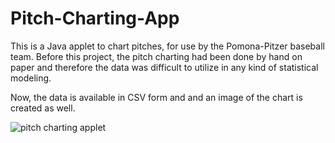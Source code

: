 # Pitch-Charting-App

This is a Java applet to chart pitches, for use by the Pomona-Pitzer baseball team. Before this project, the pitch charting had been done by hand on paper and therefore the data was difficult to utilize in any kind of statistical modeling. 

Now, the data is available in CSV form and and an image of the chart is created as well. 

![pitch charting applet](https://github.com/NolanJMcCafferty/Pitch-Charting-App/pitchChart.png)
